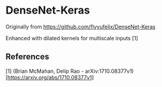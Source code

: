 # DenseNet-Keras 

Originally from https://github.com/flyyufelix/DenseNet-Keras

Enhanced with dilated kernels for multiscale inputs [1]

## References
[1] (Brian McMahan, Delip Rao - arXiv:1710.08377v1)[https://arxiv.org/abs/1710.08377v1]
